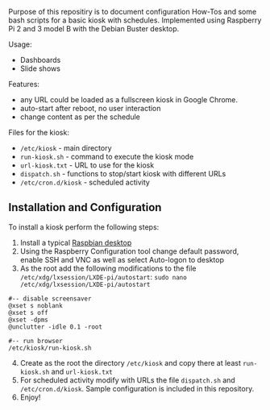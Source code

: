 Purpose of this repositiry is to document configuration How-Tos and some bash scripts for a basic kiosk with schedules.
Implemented using Raspberry Pi 2 and 3 model B with the Debian Buster desktop.

Usage:
* Dashboards
* Slide shows

Features:
* any URL could be loaded as a fullscreen kiosk in Google Chrome.
* auto-start after reboot, no user interaction
* change content as per the schedule

Files for the kiosk:
* `/etc/kiosk` - main directory
* `run-kiosk.sh` - command to execute the kiosk mode
* `url-kiosk.txt` - URL to use for the kiosk
* `dispatch.sh` - functions to stop/start kiosk with different URLs
* `/etc/cron.d/kiosk` - scheduled activity

## Installation and Configuration
To install a kiosk perform the following steps:
1. Install a typical [Raspbian desktop](https://www.raspberrypi.org/downloads/raspbian/)
2. Using the Raspberry Configuration tool change default password, enable SSH and VNC as well as select Auto-logon to desktop
3. As the root add the following modifications to the file `/etc/xdg/lxsession/LXDE-pi/autostart`: 
`sudo nano /etc/xdg/lxsession/LXDE-pi/autostart`
```
#-- disable screensaver
@xset s noblank
@xset s off
@xset -dpms
@unclutter -idle 0.1 -root

#-- run browser
/etc/kiosk/run-kiosk.sh
```
4. Create as the root the directory `/etc/kiosk` and copy there at least `run-kiosk.sh` and `url-kiosk.txt`
5. For scheduled activity modify with URLs the file `dispatch.sh` and `/etc/cron.d/kiosk`. Sample configuration is included in this repository.
6. Enjoy!
